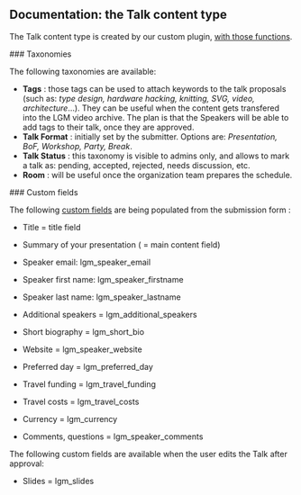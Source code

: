 ## Documentation: the Talk content type

The Talk content type is created by our custom plugin, [with those functions](https://github.com/libregraphicsmeeting/htdocs-2016/blob/master/plugins/lgm-talks-2016/lgm-custom-post-types.php).

### Taxonomies

The following taxonomies are available:

- **Tags** : those tags can be used to attach keywords to the talk proposals (such as: *type design, hardware hacking, knitting, SVG, video, architecture*...). They can be useful when the content gets transfered into the LGM video archive. The plan is that the Speakers will be able to add tags to their talk, once they are approved.
- **Talk Format** : initially set by the submitter. Options are: *Presentation, BoF, Workshop, Party, Break*.
- **Talk Status** : this taxonomy is visible to admins only, and allows to mark a talk as: pending, accepted, rejected, needs discussion, etc.
- **Room** : will be useful once the organization team prepares the schedule.

### Custom fields

The following [custom fields](https://codex.wordpress.org/Custom_Fields) are being populated from the submission form : 

* Title = title field
* Summary of your presentation ( = main content field)

* Speaker email: lgm_speaker_email
* Speaker first name: lgm_speaker_firstname
* Speaker last name: lgm_speaker_lastname

* Additional speakers = lgm_additional_speakers
* Short biography = lgm_short_bio
* Website = lgm_speaker_website
* Preferred day = lgm_preferred_day
* Travel funding = lgm_travel_funding
* Travel costs = lgm_travel_costs
* Currency = lgm_currency
* Comments, questions = lgm_speaker_comments

The following custom fields are available when the user edits the Talk after approval:

* Slides = lgm_slides